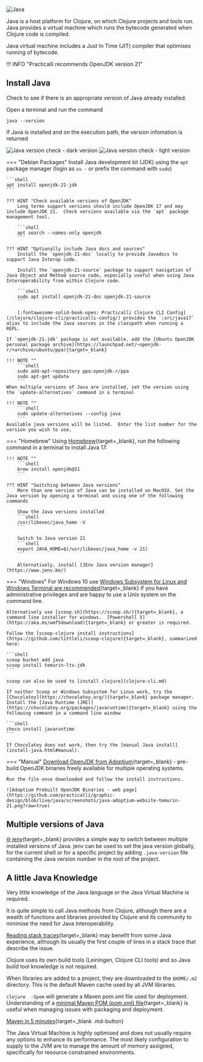 ![Java](https://raw.githubusercontent.com/practicalli/graphic-design/live/banners/practicalli-java-adoptium-banner.png)

Java is a host platform for Clojure, on which Clojure projects and tools run.  Java provides a virtual machine which runs the bytecode generated when Clojure code is compiled.

Java virtual machine includes a Just In Time (JIT) compiler that optimises running of bytecode.

!!! INFO "Practicalli recommends OpenJDK version 21"


## Install Java

Check to see if there is an appropriate version of Java already installed.

Open a terminal and run the command

```shell
java --version
```

If Java is installed and on the execution path, the version infomation is returned

![Java version check - dark version](https://github.com/practicalli/graphic-design/blob/live/java/screenshots/java-openjdk-21-version-in-terminal-light.png?raw=true#only-light)
![Java version check - light version](https://github.com/practicalli/graphic-design/blob/live/java/screenshots/java-openjdk-21-version-in-terminal-dark.png?raw=true#only-dark)


=== "Debian Packages"
    Install Java development kit (JDK) using the `apt` package manager (login as `su -` or prefix the command with `sudo`)

    ```shell
    apt install openjdk-21-jdk
    ```

    ??? HINT "Check available versions of OpenJDK"
        Long terms support versions should include OpenJDK 17 and may include OpenJDK 21.  Check versions available via the `apt` package management tool.

        ```shell
        apt search --names-only openjdk
        ```

    ??? HINT "Optionally include Java docs and sources"
        Install the `openjdk-21-doc` locally to provide Javadocs to support Java Interop code.

        Install the `openjdk-21-source` package to support navigation of Java Object and Method source code, especially useful when using Java Interoperability from within Clojure code.

        ```shell
        sudo apt install openjdk-21-doc openjdk-21-source
        ```

        [:fontawesome-solid-book-open: Practicalli Clojure CLI Config](/clojure/clojure-cli/practicalli-config/) provides the `:src/java17` alias to include the Java sources in the classpath when running a REPL.

    If `openjdk-21-jdk` package is not available, add the [Ubuntu OpenJDK personal package archive](https://launchpad.net/~openjdk-r/+archive/ubuntu/ppa){target=_blank}

    !!! NOTE ""
        ```shell
        sudo add-apt-repository ppa:openjdk-r/ppa
        sudo apt-get update
        ```
    When multiple versions of Java are installed, set the version using the `update-alternatives` command in a terminal

    !!! NOTE ""
        ```shell
        sudo update-alternatives --config java
        ```
    Available java versions will be listed.  Enter the list number for the version you wish to use.

=== "Homebrew"
    Using [Homebrew](https://brew.sh/){target=_blank}, run the following command in a terminal to install Java 17:

    !!! NOTE ""
        ```shell
        brew install openjdk@21
        ```

    ??? HINT "Switching between Java versions"
        More than one version of Java can be installed on MacOSX. Set the Java version by opening a terminal and using one of the following commands

        Show the Java versions installed
        ```shell
        /usr/libexec/java_home -V
        ```

        Switch to Java version 21
        ```shell
        export JAVA_HOME=$(/usr/libexec/java_home -v 21)
        ```

        Alternatively, install [JEnv Java version manager](https://www.jenv.be/)

=== "Windows"
    For Windows 10 use [Windows Subsystem for Linux and Windows Terminal are recommended](https://conan.is/blogging/clojure-on-windows.html){target=_blank} if you have administrative privileges and are happy to use a Unix system on the command line.

    Alternatively use [scoop.sh](https://scoop.sh/){target=_blank}, a command line installer for windows.  [Powershell 5](https://aka.ms/wmf5download){target=_blank} or greater is required.

    Follow the [scoop-clojure install instructions](https://github.com/littleli/scoop-clojure){target=_blank}, summarized here:

    ```shell
    scoop bucket add java
    scoop install temurin-lts-jdk
    ```

    scoop can also be used to [install clojure](clojure-cli.md)

    If neither Scoop or Windows Subsystem for Linux work, try the [Chocolatey](https://chocolatey.org/){target=_blank} package manager. Install the [Java Runtime (JRE)](https://chocolatey.org/packages/javaruntime){target=_blank} using the following command in a command line window

    ```shell
    choco install javaruntime
    ```

    If Chocolatey does not work, then try the [manual Java install](install-java.html#manual).

=== "Manual"
    [Download OpenJDK from Adoptium](https://adoptium.net/){target=_blank} - pre-build OpenJDK binaries freely available for multiple operating systems.

    Run the file once downloaded and follow the install instructions.

    ![Adoptium Prebuilt OpenJDK Binaries - web page](https://github.com/practicalli/graphic-design/blob/live/java/screenshots/java-adoptium-website-temurin-21.png?raw=true)


## Multiple versions of Java

[:globe_with_meridians: jenv](https://www.jenv.be/){target=_blank} provides a simple way to switch between multiple installed versions of Java.  jenv can be used to set the java version globally, for the current shell or for a specific project by adding `.java-version` file containing the Java version number in the root of the project.


## A little Java Knowledge

Very little knowledge of the Java language or the Java Virtual Machine is required.

It is quite simple to call Java methods from Clojure, although there are a wealth of functions and libraries provided by Clojure and its community to minimise the need for Java Interoperability.

[Reading stack traces](https://8thlight.com/blog/connor-mendenhall/2014/09/12/clojure-stacktraces.html){target=_blank} may benefit from some Java experience, although its usually the first couple of lines in a stack trace that describe the issue.

Clojure uses its own build tools (Leiningen, Clojure CLI tools) and so Java build tool knowledge is not required.

When libraries are added to a project, they are downloaded to the `$HOME/.m2` directory.  This is the default Maven cache used by all JVM libraries.

`clojure  -Spom` will generate a Maven pom.xml file used for deployment. Understanding of a [minimal Maven POM (pom.xml) file](https://maven.apache.org/guides/introduction/introduction-to-the-pom.html#minimal-pom){target=_blank} is useful when managing issues with packaging and deployment.

[Maven in 5 minutes](https://maven.apache.org/guides/getting-started/maven-in-five-minutes.html){target=_blank .md-button}

The Java Virtual Machine is highly optimised and does not usually require any options to enhance its performance. The most likely configuration to supply to the JVM are to manage the amount of memory assigned, specifically for resource constrained environments.

